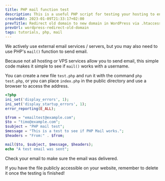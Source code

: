 ```yaml
---
title: PHP mail function test
description: This is a useful PHP script for testing your hosting to ensure that you can send emails from PHP-based sites that include a contact form or something similar.
createdAt: 2023-01-09T21:33:17+02:00
prevTitle: Redirect old domain to new domain in WordPress via .htaccess
prevUrl: wordpress-redirect-old-domain
tags: tutorials, php, mail
---
```


We actively use external email services / servers, but you may also need to use PHP's `mail()` function to send email.

Because not all hosting or VPS services allow you to send email, this simple code makes it simple to see if `mail()` works with a username.

You can create a new file `test.php` and run it with the command `php test.php`, or you can place `index.php` in the public directory and use a browser to access the address.

```PHP
<?php 
ini_set('display_errors', 1);
ini_set('display_startup_errors', 1);
error_reporting(E_ALL);

$from = "emailtest@example.com";
$to = "timo@example.com";
$subject = "PHP mail test";
$message = "This is a test to see if PHP Mail works.";
$headers = "From:" . $from;

mail($to, $subject, $message, $headers);
echo "A test email was sent";
```
Check your email to make sure the email was delivered.

If you have the file publicly accessible on your website, remember to delete it once the testing is finished!
